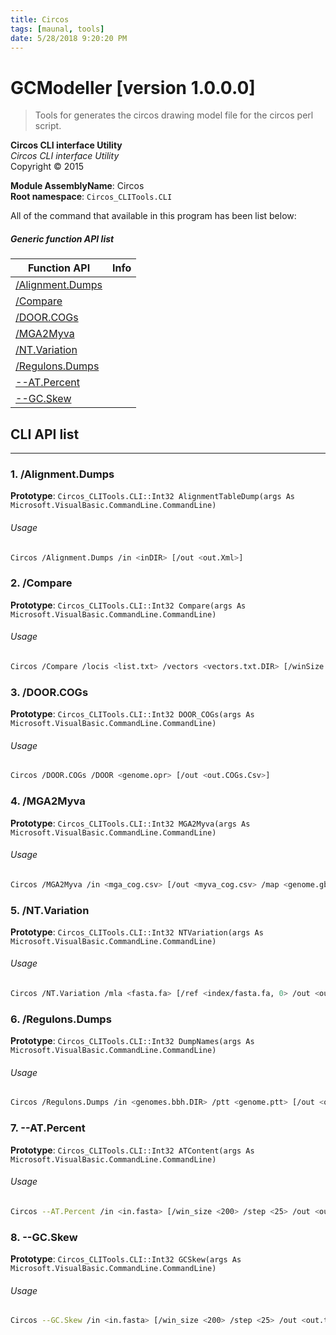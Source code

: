 ```yaml
---
title: Circos
tags: [maunal, tools]
date: 5/28/2018 9:20:20 PM
---
```

# GCModeller [version 1.0.0.0]
> Tools for generates the circos drawing model file for the circos perl script.

<!--more-->

**Circos CLI interface Utility**<br/>
_Circos CLI interface Utility_<br/>
Copyright ©  2015

**Module AssemblyName**: Circos<br/>
**Root namespace**: ``Circos_CLITools.CLI``<br/>


All of the command that available in this program has been list below:

##### Generic function API list
|Function API|Info|
|------------|----|
|[/Alignment.Dumps](#/Alignment.Dumps)||
|[/Compare](#/Compare)||
|[/DOOR.COGs](#/DOOR.COGs)||
|[/MGA2Myva](#/MGA2Myva)||
|[/NT.Variation](#/NT.Variation)||
|[/Regulons.Dumps](#/Regulons.Dumps)||
|[--AT.Percent](#--AT.Percent)||
|[--GC.Skew](#--GC.Skew)||

## CLI API list
--------------------------
<h3 id="/Alignment.Dumps"> 1. /Alignment.Dumps</h3>



**Prototype**: ``Circos_CLITools.CLI::Int32 AlignmentTableDump(args As Microsoft.VisualBasic.CommandLine.CommandLine)``

###### Usage

```bash
Circos /Alignment.Dumps /in <inDIR> [/out <out.Xml>]
```
<h3 id="/Compare"> 2. /Compare</h3>



**Prototype**: ``Circos_CLITools.CLI::Int32 Compare(args As Microsoft.VisualBasic.CommandLine.CommandLine)``

###### Usage

```bash
Circos /Compare /locis <list.txt> /vectors <vectors.txt.DIR> [/winSize 100 /steps 1 /out <out.csv>]
```
<h3 id="/DOOR.COGs"> 3. /DOOR.COGs</h3>



**Prototype**: ``Circos_CLITools.CLI::Int32 DOOR_COGs(args As Microsoft.VisualBasic.CommandLine.CommandLine)``

###### Usage

```bash
Circos /DOOR.COGs /DOOR <genome.opr> [/out <out.COGs.Csv>]
```
<h3 id="/MGA2Myva"> 4. /MGA2Myva</h3>



**Prototype**: ``Circos_CLITools.CLI::Int32 MGA2Myva(args As Microsoft.VisualBasic.CommandLine.CommandLine)``

###### Usage

```bash
Circos /MGA2Myva /in <mga_cog.csv> [/out <myva_cog.csv> /map <genome.gb>]
```
<h3 id="/NT.Variation"> 5. /NT.Variation</h3>



**Prototype**: ``Circos_CLITools.CLI::Int32 NTVariation(args As Microsoft.VisualBasic.CommandLine.CommandLine)``

###### Usage

```bash
Circos /NT.Variation /mla <fasta.fa> [/ref <index/fasta.fa, 0> /out <out.txt> /cut 0.75]
```
<h3 id="/Regulons.Dumps"> 6. /Regulons.Dumps</h3>



**Prototype**: ``Circos_CLITools.CLI::Int32 DumpNames(args As Microsoft.VisualBasic.CommandLine.CommandLine)``

###### Usage

```bash
Circos /Regulons.Dumps /in <genomes.bbh.DIR> /ptt <genome.ptt> [/out <out.Csv>]
```
<h3 id="--AT.Percent"> 7. --AT.Percent</h3>



**Prototype**: ``Circos_CLITools.CLI::Int32 ATContent(args As Microsoft.VisualBasic.CommandLine.CommandLine)``

###### Usage

```bash
Circos --AT.Percent /in <in.fasta> [/win_size <200> /step <25> /out <out.txt>]
```
<h3 id="--GC.Skew"> 8. --GC.Skew</h3>



**Prototype**: ``Circos_CLITools.CLI::Int32 GCSkew(args As Microsoft.VisualBasic.CommandLine.CommandLine)``

###### Usage

```bash
Circos --GC.Skew /in <in.fasta> [/win_size <200> /step <25> /out <out.txt>]
```

